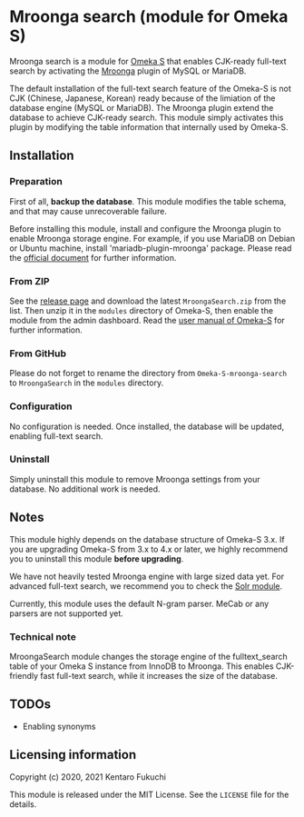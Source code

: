 Mroonga search (module for Omeka S)
===================================

Mroonga search is a module for [Omeka S](https://omeka.org/s/) that enables
CJK-ready full-text search by activating the [Mroonga](https://mroonga.org/)
plugin of MySQL or MariaDB.

The default installation of the full-text search feature of the Omeka-S is not
CJK (Chinese, Japanese, Korean) ready because of the limiation of the database
engine (MySQL or MariaDB). The Mroonga plugin extend the database to achieve
CJK-ready search. This module simply activates this plugin by modifying the
table information that internally used by Omeka-S.


Installation
------------

### Preparation

First of all, **backup the database**. This module modifies the table schema,
and that may cause unrecoverable failure.

Before installing this module, install and configure the Mroonga plugin to
enable Mroonga storage engine. For example, if you use MariaDB on Debian or
Ubuntu machine, install 'mariadb-plugin-mroonga' package. Please read the
[official document](https://mroonga.org/docs/install.html) for further
information.

### From ZIP

See the [release page](https://github.com/fukuchi/Omeka-S-module-mroonga-search/releases)
and download the latest `MroongaSearch.zip` from the list. Then unzip it in the
`modules` directory of Omeka-S, then enable the module from the admin
dashboard. Read the
[user manual of Omeka-S](https://omeka.org/s/docs/user-manual/modules/)
for further information.

### From GitHub

Please do not forget to rename the directory from `Omeka-S-mroonga-search` to
`MroongaSearch` in the `modules` directory.

### Configuration

No configuration is needed. Once installed, the database will be updated,
enabling full-text search.

### Uninstall

Simply uninstall this module to remove Mroonga settings from your database.
No additional work is needed.


Notes
-----

This module highly depends on the database structure of Omeka-S 3.x. If you are
upgrading Omeka-S from 3.x to 4.x or later, we highly recommend you to
uninstall this module **before upgrading**.

We have not heavily tested Mroonga engine with large sized data yet. For
advanced full-text search, we recommend you to check the
[Solr module](https://omeka.org/s/modules/Solr/).

Currently, this module uses the default N-gram parser. MeCab or any parsers are not supported yet.

### Technical note

MroongaSearch module changes the storage engine of the fulltext\_search table of your Omeka S instance from InnoDB to Mroonga. This enables CJK-friendly fast full-text search, while it increases the size of the database.


TODOs
-----

* Enabling synonyms


Licensing information
---------------------

Copyright (c) 2020, 2021 Kentaro Fukuchi

This module is released under the MIT License. See the `LICENSE` file for the
details.
